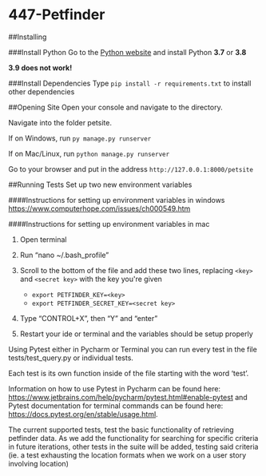 # 447-Petfinder

##Installing

###Install Python
Go to the [Python website](https://www.python.org/downloads/) and install Python **3.7** or **3.8**   

**3.9 does not work!**

###Install Dependencies
Type `pip install -r requirements.txt` to install other dependencies

##Opening Site
Open your console and navigate to the directory.

Navigate into the folder petsite.

If on Windows, run `py manage.py runserver`

If on Mac/Linux, run `python manage.py runserver`

Go to your browser and put in the address `http://127.0.0.1:8000/petsite`

##Running Tests
Set up two new environment variables


####Instructions for setting up environment variables in windows 
https://www.computerhope.com/issues/ch000549.htm

####Instructions for setting up environment variables in mac
1. Open terminal
2. Run “nano ~/.bash_profile”
3. Scroll to the bottom of the file and add these two lines, replacing ``<key>`` and ``<secret key>`` with the key you're given

    * `export PETFINDER_KEY=<key>`
    * `export PETFINDER_SECRET_KEY=<secret key>`

4. Type “CONTROL+X”, then “Y” and “enter”
5. Restart your ide or terminal and the variables should be setup properly

Using Pytest either in Pycharm or Terminal you can run every test in the file tests/test_query.py or individual tests. 

Each test is its own function inside of the file starting with the word ‘test’. 

Information on how to use Pytest in Pycharm can be found here: https://www.jetbrains.com/help/pycharm/pytest.html#enable-pytest and 
Pytest documentation for terminal commands can be found here: https://docs.pytest.org/en/stable/usage.html.

The current supported tests, test the basic functionality of retrieving petfinder data. As we add the functionality for searching for specific criteria in future iterations, other tests in the suite will be added, testing said criteria 
(ie. a test exhausting the location formats when we work on a user story involving location)